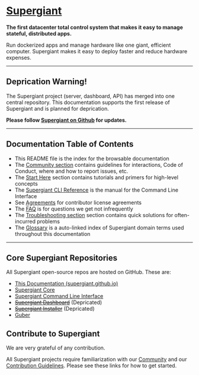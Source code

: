 [supergiant.io]: https://supergiant.io/ "Supergiant - Scaling Open-Source Container Orchestration"
[Contrib Guide]: ./docs/community/contribution-guidelines.md "Supergiant Community Contribution Guidelines"
[Community]: ./docs/community/ "The Supergiant Community"
[Start Here]: ./docs/start/ "Supergiant: Start Here"

[Supergiant Documentation Repo]: https://github.com/supergiant/supergiant.github.io
[Supergiant Core Repo]: https://github.com/supergiant/supergiant
[Supergiant CLI Repo]: https://github.com/supergiant/supergiant-cli
[Supergiant Dashboard Repo]: https://github.com/supergiant/supergiant-dashboard
[Supergiant installer Repo]: https://github.com/supergiant/supergiant-installer
[Guber Repo]: https://github.com/supergiant/guber
[Community Docs]: ./docs/community/README.md
[Start Docs]: ./docs/start/README.md
[CLI Docs]: ./docs/cli/README.md
[Agreements Docs]: ./docs/agreements/README.md
[FAQ]: ./FAQ.md
[Troubleshooting]: ./troubleshooting.md
[Glossary]: ./GLOSSARY.md
[Supergiant Github URL]: https://github.com/supergiant/supergiant


[Supergiant][supergiant.io]
=======================================================================

**The first datacenter total control system that makes it easy to manage stateful, distributed apps.**


Run dockerized apps and manage hardware like one giant, efficient computer. Supergiant makes it easy to deploy faster and reduce hardware expenses.

---
## Deprication Warning!

The Supergiant project (server, dashboard, API) has merged into one central
repository. This documentation supports the first release of Supergiant and is
planned for deprication.

**Please follow [Supergiant on Github][Supergiant Github URL] for updates.**

---

Documentation Table of Contents
-----------------------------------------------------------------------

* This README file is the index for the browsable documentation
* The [Community section][Community Docs] contains guidelines for interactions, Code of Conduct, where and how to report issues, etc.
* The [Start Here][Start Docs] section contains tutorials and primers for high-level concepts
* The [Supergiant CLI Reference][CLI Docs] is the manual for the Command Line Interface
* See [Agreements][Agreements Docs] for contributor license agreements
* The [FAQ][FAQ] is for questions we get not infrequently
* The [Troubleshooting section][Troubleshooting] section contains quick solutions for often-incurred problems
* The [Glossary][Glossary] is a auto-linked index of Supergiant domain terms used throughout this documentation


-----------------------------------------------------------------------


Core Supergiant Repositories
-----------------------------------------------------------------------

All Supergiant open-source repos are hosted on GitHub. These are:

* [This Documentation (supergiant.github.io)][Supergiant Documentation Repo]
* [Supergiant Core][Supergiant Core Repo]
* [Supergiant Command Line Interface][Supergiant CLI Repo]
* ~~[Supergiant Dashboard][Supergiant Dashboard Repo]~~ (Depricated)
* ~~[Supergiant Installer][Supergiant Installer Repo]~~ (Depricated)
* [Guber][Guber Repo]


Contribute to Supergiant
-----------------------------------------------------------------------

We are very grateful of any contribution.

All Supergiant projects require familiarization with our [Community][Community] and our [Contribution Guidelines][Contrib Guide]. Please see these links for how to get started.
